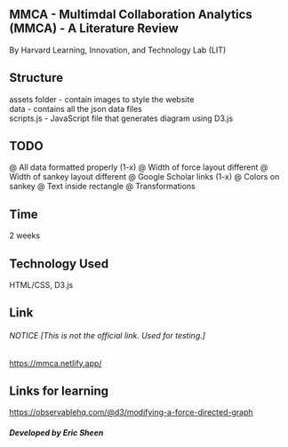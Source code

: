 ## MMCA - Multimdal Collaboration Analytics (MMCA) - A Literature Review

By Harvard Learning, Innovation, and Technology Lab (LIT)

## Structure

assets folder - contain images to style the website </br>
data - contains all the json data files </br>
scripts.js - JavaScript file that generates diagram using D3.js </br>

## TODO 

@ All data formatted properly (1-x)
@ Width of force layout different
@ Width of sankey layout different
@ Google Scholar links (1-x)
@ Colors on sankey
@ Text inside rectangle
@ Transformations

## Time

2 weeks

## Technology Used

HTML/CSS, D3.js

## Link

###### NOTICE [This is not the official link. Used for testing.]
https://mmca.netlify.app/

## Links for learning

https://observablehq.com/@d3/modifying-a-force-directed-graph

##### Developed by Eric Sheen